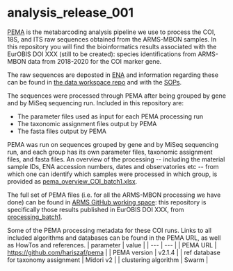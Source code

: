 # analysis_release_001

[PEMA](https://github.com/hariszaf/pema) is the metabarcoding analysis pipeline we use to process the COI, 18S, and ITS raw sequences obtained from the ARMS-MBON samples. In this repository you will find the bioinformatics results associated with the EurOBIS DOI XXX (still to be created): species identifications from ARMS-MBON data from 2018-2020 for the COI marker gene.

The raw sequences are deposted in [ENA](https://www.ebi.ac.uk/ena/browser/home) and information regarding these can be found in [the data workspace repo](https://github.com/arms-mbon/data_workspace/tree/main/qualitycontrolled_data) and with the [SOPs](https://github.com/arms-mbon/documentation/tree/main/standard_operating_procedures). 

The sequences were processed through PEMA after being grouped by gene and by MiSeq sequencing run. Included in this repository are:
* The parameter files used as input for each PEMA processing run
* The taxonomic assignment files output by PEMA
* The fasta files output by PEMA

PEMA was run on sequences grouped by gene and by MiSeq sequencing run, and each group has its own parameter files, taxonomic assignment files, and fasta files. An overview of the processing -- including the material sample IDs, ENA accession numbers, dates and observatories etc -- from which one can identify which samples were processed in which group, is provided as [pema_overview_COI_batch1.xlsx](https://github.com/arms-mbon/analysis_release_001/blob/main/pema_overview_COI_batch1.xlsx). 

The full set of PEMA files (i.e. for all the ARMS-MBON processing we have done) can be found in [ARMS GitHub working space](https://github.com/arms-mbon/data_workspace/tree/main/analysis_data/from_pema): this repository is specifically those results published in EurOBIS DOI XXX, from [processing_batch1](https://github.com/arms-mbon/data_workspace/tree/main/analysis_data/from_pema/processing_batch1).

Some of the PEMA processing metadata for these COI runs. Links to all included algorithms and databases can be found in the PEMA URL, as well as HowTos and references.
| parameter | value |
| --- | --- | 
| PEMA URL | https://github.com/hariszaf/pema | 
| PEMA version | v2.1.4 | 
| ref database for taxonomy assignment | Midori v2 | 
| clustering algorithm | Swarm | 




